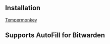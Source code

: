 ## Installation
[Tempermonkey](https://github.com/MomoSHL/Dual-Carrier-Formatter/raw/refs/heads/main/main.user.js)

## Supports AutoFill for Bitwarden
